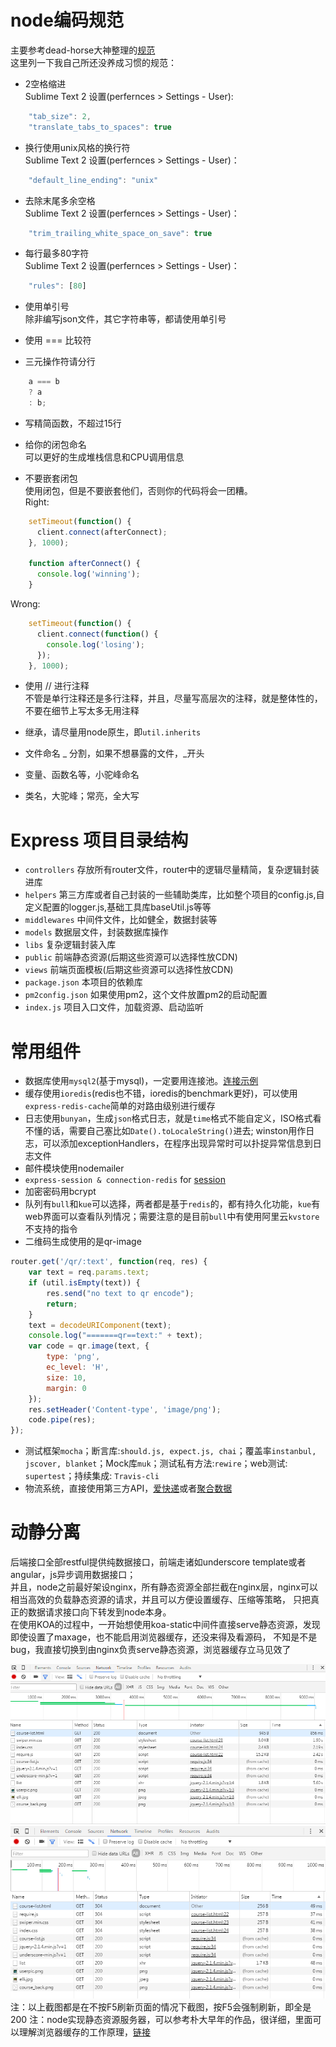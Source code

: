 # node编码规范
主要参考dead-horse大神整理的[规范](https://github.com/dead-horse/node-style-guide)  
这里列一下我自己所还没养成习惯的规范：  
* 2空格缩进  
Sublime Text 2 设置(perfernces > Settings - User):  
```js
    "tab_size": 2,
    "translate_tabs_to_spaces": true
```

* 换行使用unix风格的换行符  
Sublime Text 2 设置(perfernces > Settings - User)：  
```js
    "default_line_ending": "unix"
```    

* 去除末尾多余空格  
Sublime Text 2 设置(perfernces > Settings - User)：  
```js
    "trim_trailing_white_space_on_save": true
```    

* 每行最多80字符  
Sublime Text 2 设置(perfernces > Settings - User)： 
```js
    "rules": [80]
```

* 使用单引号  
除非编写json文件，其它字符串等，都请使用单引号

* 使用 === 比较符  

* 三元操作符请分行  
```js
    a === b
    ? a
    : b;
```    
* 写精简函数，不超过15行  

* 给你的闭包命名  
可以更好的生成堆栈信息和CPU调用信息

* 不要嵌套闭包  
使用闭包，但是不要嵌套他们，否则你的代码将会一团糟。  
Right:  
```js
    setTimeout(function() {
      client.connect(afterConnect);
    }, 1000);
    
    function afterConnect() {
      console.log('winning');
    }
```
Wrong:  

```js
    setTimeout(function() {
      client.connect(function() {
        console.log('losing');
      });
    }, 1000);
```

* 使用 // 进行注释  
不管是单行注释还是多行注释，并且，尽量写高层次的注释，就是整体性的，不要在细节上写太多无用注释

* 继承，请尽量用node原生，即`util.inherits` 

* 文件命名 _ 分割，如果不想暴露的文件，_开头  

* 变量、函数名等，小驼峰命名  

* 类名，大驼峰；常亮，全大写  


# Express 项目目录结构
* `controllers` 存放所有router文件，router中的逻辑尽量精简，复杂逻辑封装进库
* `helpers` 第三方库或者自己封装的一些辅助类库，比如整个项目的config.js,自定义配置的logger.js,基础工具库baseUtil.js等等
* `middlewares` 中间件文件，比如健全，数据封装等
* `models` 数据层文件，封装数据库操作
* `libs` 复杂逻辑封装入库
* `public` 前端静态资源(后期这些资源可以选择性放CDN)
* `views` 前端页面模板(后期这些资源可以选择性放CDN)
* `package.json` 本项目的依赖库
* `pm2config.json` 如果使用pm2，这个文件放置pm2的启动配置
* `index.js` 项目入口文件，加载资源、启动监听

# 常用组件
* 数据库使用`mysql2`(基于mysql)，一定要用连接池。[连接示例](https://github.com/morfies/tutorial/blob/node-lyn/code/mysql2-conn.js)
* 缓存使用`ioredis`(redis也不错，ioredis的benchmark更好)，可以使用`express-redis-cache`简单的对路由级别进行缓存
* 日志使用`bunyan`，生成`json`格式日志，就是`time`格式不能自定义，ISO格式看不懂的话，需要自己塞比如`Date().toLocaleString()`进去;
  winston用作日志，可以添加exceptionHandlers，在程序出现异常时可以扑捉异常信息到日志文件
* 邮件模块使用nodemailer
* `express-session & connection-redis` for [session](https://github.com/morfies/tutorial/blob/node-lyn/code/session.js)
* 加密密码用bcrypt
* 队列有`bull`和`kue`可以选择，两者都是基于`redis`的，都有持久化功能，`kue`有web界面可以查看队列情况；需要注意的是目前`bull`中有使用阿里云`kvstore`不支持的指令
* 二维码生成使用的是qr-image
```js
router.get('/qr/:text', function(req, res) {
	var text = req.params.text;
	if (util.isEmpty(text)) {
		res.send("no text to qr encode");
		return;
	}
	text = decodeURIComponent(text);
	console.log("=======qr==text:" + text);
	var code = qr.image(text, {
		type: 'png',
		ec_level: 'H',
		size: 10,
		margin: 0
	});
	res.setHeader('Content-type', 'image/png');
	code.pipe(res);
});
```
* 测试框架`mocha`；断言库:`should.js, expect.js, chai`；覆盖率`instanbul, jscover, blanket`；Mock库`muk`；测试私有方法:`rewire`；web测试: `supertest`；持续集成: `Travis-cli`
* 物流系统，直接使用第三方API，[爱快递](http://www.aikuaidi.cn/api/)或者[聚合数据](http://www.juhe.cn/docs/api/id/43)

# 动静分离
后端接口全部restful提供纯数据接口，前端走诸如underscore template或者angular，js异步调用数据接口；  
并且，node之前最好架设nginx，所有静态资源全部拦截在nginx层，nginx可以相当高效的负载静态资源的请求，并且可以方便设置缓存、压缩等策略，
只把真正的数据请求接口向下转发到node本身。  
在使用KOA的过程中，一开始想使用koa-static中间件直接serve静态资源，发现即使设置了maxage，也不能启用浏览器缓存，还没来得及看源码，
不知是不是bug，我直接切换到由nginx负责serve静态资源，浏览器缓存立马见效了  

![with koa-static](https://github.com/morfies/tutorial/blob/node-lyn/img/koa-static.png)  
![with nginx](https://github.com/morfies/tutorial/blob/node-lyn/img/nginx-static.png)  
注：以上截图都是在不按F5刷新页面的情况下截图，按F5会强制刷新，即全是200
注：node实现静态资源服务器，可以参考朴大早年的作品，很详细，里面可以理解浏览器缓存的工作原理，[链接](https://cnodejs.org/topic/4f16442ccae1f4aa27001071)

